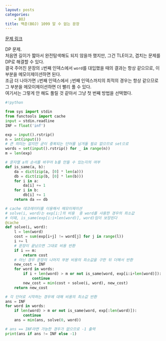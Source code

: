 ```yaml
---
layout: posts
categories:
    - BOJ
title: 백준(BOJ) 1099 알 수 없는 문장
---
```


[문제 링크](https://www.acmicpc.net/problem/1099)

DP 문제.  
처음엔 길이가 짧아서 완전탐색해도 되지 않을까 했지만, 그건 TLE이고, 겹치는 문제를 DP로 해결할 수 있다.  
결국 주어진 문장의 `i`번째 인덱스에서 `word`를 대입했을 때의 결과는 항상 같으므로, 이 부분을 메모이제이션하면 된다.  
조금 더 나아가면 `i`번째 인덱스에서 `j`번째 인덱스까지의 최적의 경우는 항상 같으므로 그 부분을 메모이제이션하면 더 빨리 풀 수 있다.  
여기서는 그렇게 안 해도 풀릴 것 같아서 그냥 첫 번째 방법을 선택했다.  


```python
#!python

from sys import stdin
from functools import cache
input = stdin.readline
INF = float('inf')

exp = input().rstrip()
n = int(input())
# 큰 의미는 없지만 굳이 중복되는 단어를 남겨둘 필요 없으므로 set으로
words = set(input().rstrip() for _ in range(n))
m = len(exp)

# 문자열 a의 순서를 바꾸어 b를 만들 수 있는지의 여부
def is_same(a, b):
    da = dict(zip(a, [0] * len(a)))
    db = dict(zip(b, [0] * len(b)))
    for i in a:
        da[i] += 1
    for i in b:
        db[i] += 1
    return da == db

# cache 데코레이터를 이용해서 메모이제이션
# solve(i, word)는 exp[i:]의 비용  중 word를 사용한 경우의 최소값
# 이때, is_same(exp[i:i+len(word)], word)임이 보장된다
@cache
def solve(i, word):
    l = len(word)
    cost = sum(exp[i+j] != word[j] for j in range(l))
    i += l
    # 문장이 끝났으면 그대로 비용 반환
    if i == m:
        return cost
    # 아닌 경우 문장의 나머지 부분 비용의 최소값을 구한 뒤 더해서 반환
    new_cost = INF
    for word in words:
        if i + len(word) > m or not is_same(word, exp[i:i+len(word)]):
            continue
        new_cost = min(cost + solve(i, word), new_cost)
    return new_cost

# 각 단어로 시작하는 경우에 대해 비용의 최소값 반환
ans = INF
for word in words:
    if len(word) > m or not is_same(word, exp[:len(word)]):
        continue
    ans = min(ans, solve(0, word))

# ans == INF라면 가능한 경우가 없으므로 -1 출력
print(ans if ans != INF else -1)

```
